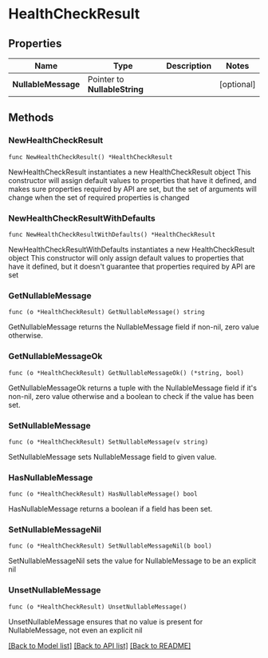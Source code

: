 # HealthCheckResult

## Properties

Name | Type | Description | Notes
------------ | ------------- | ------------- | -------------
**NullableMessage** | Pointer to **NullableString** |  | [optional] 

## Methods

### NewHealthCheckResult

`func NewHealthCheckResult() *HealthCheckResult`

NewHealthCheckResult instantiates a new HealthCheckResult object
This constructor will assign default values to properties that have it defined,
and makes sure properties required by API are set, but the set of arguments
will change when the set of required properties is changed

### NewHealthCheckResultWithDefaults

`func NewHealthCheckResultWithDefaults() *HealthCheckResult`

NewHealthCheckResultWithDefaults instantiates a new HealthCheckResult object
This constructor will only assign default values to properties that have it defined,
but it doesn't guarantee that properties required by API are set

### GetNullableMessage

`func (o *HealthCheckResult) GetNullableMessage() string`

GetNullableMessage returns the NullableMessage field if non-nil, zero value otherwise.

### GetNullableMessageOk

`func (o *HealthCheckResult) GetNullableMessageOk() (*string, bool)`

GetNullableMessageOk returns a tuple with the NullableMessage field if it's non-nil, zero value otherwise
and a boolean to check if the value has been set.

### SetNullableMessage

`func (o *HealthCheckResult) SetNullableMessage(v string)`

SetNullableMessage sets NullableMessage field to given value.

### HasNullableMessage

`func (o *HealthCheckResult) HasNullableMessage() bool`

HasNullableMessage returns a boolean if a field has been set.

### SetNullableMessageNil

`func (o *HealthCheckResult) SetNullableMessageNil(b bool)`

 SetNullableMessageNil sets the value for NullableMessage to be an explicit nil

### UnsetNullableMessage
`func (o *HealthCheckResult) UnsetNullableMessage()`

UnsetNullableMessage ensures that no value is present for NullableMessage, not even an explicit nil

[[Back to Model list]](../README.md#documentation-for-models) [[Back to API list]](../README.md#documentation-for-api-endpoints) [[Back to README]](../README.md)


